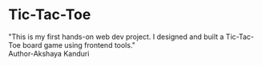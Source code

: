 # Tic-Tac-Toe
"This is my first hands-on web dev project. I designed and built a Tic-Tac-Toe board game using frontend tools."
<br>
Author-Akshaya Kanduri
